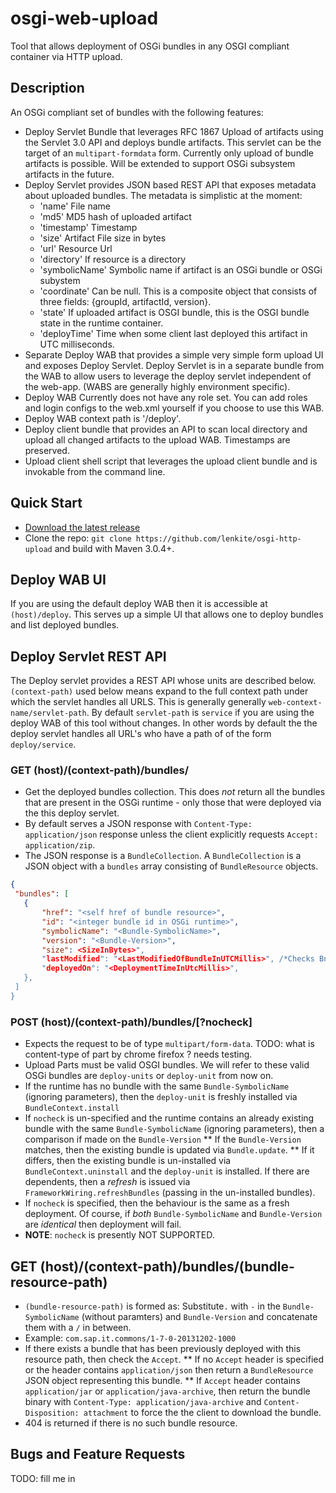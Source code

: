 # osgi-web-upload

Tool that allows deployment of OSGi bundles in any OSGI compliant container via HTTP upload.

## Description
An OSGi compliant set of bundles with the following features:
- Deploy Servlet Bundle that leverages RFC 1867 Upload of artifacts using the Servlet 3.0 API and deploys bundle artifacts. This servlet can be the target
  of an `multipart-formdata` form. Currently only upload of bundle artifacts is possible. Will be extended to support OSGi subsystem artifacts in the future.
- Deploy Servlet provides JSON based REST API that exposes metadata about uploaded bundles.
  The metadata is simplistic at the moment:
	- 'name' 		 File name
	- 'md5' 		 MD5 hash of uploaded artifact
	- 'timestamp' 	 Timestamp 
	- 'size' 		 Artifact File size in bytes
	- 'url'			 Resource Url 
	- 'directory'	 If resource is a directory
	- 'symbolicName' Symbolic name if artifact is an OSGi bundle or OSGi subystem
	- 'coordinate'   Can be null. This is a composite object that consists of three fields: {groupId, artifactId, version}.
	- 'state'        If uploaded artifact is OSGI bundle, this is the OSGI bundle state in the runtime container.
	- 'deployTime'   Time when some client last deployed this artifact in UTC milliseconds.
- Separate Deploy WAB that provides a simple very simple form upload UI and exposes Deploy Servlet. Deploy Servlet is in a separate bundle from the WAB to allow
  users to leverage the deploy servlet independent of the web-app.  (WABS are generally highly environment specific).
- Deploy WAB Currently does not have any role set. You can add roles and login configs to the web.xml yourself if you choose to use this WAB.
- Deploy WAB context path is '/deploy'.
- Deploy client bundle that provides an API to scan local  directory and upload all changed artifacts to the upload WAB. Timestamps are preserved.
- Upload client shell script that leverages the upload client bundle and is invokable from the command line.

## Quick Start

* [Download the latest release](https://provideCentralMavenLink)
* Clone the repo: `git clone https://github.com/lenkite/osgi-http-upload` and build with Maven 3.0.4+.

## Deploy WAB UI

If you are using the default deploy WAB then it is accessible at `(host)/deploy`. This serves up a simple UI that allows one to deploy bundles and list deployed bundles.

## Deploy Servlet REST API
The Deploy servlet provides a REST API whose units are described below. `(context-path)` used below means expand to the full context path under which the servlet handles
all URLS. This is generally generally `web-context-name/servlet-path`. By default `servlet-path` is `service` if you are using the deploy WAB of this tool without changes.
In other words by default the the deploy servlet handles all URL's who have a path of of the form `deploy/service`.

### GET (host)/(context-path)/bundles/
 * Get the deployed bundles collection. This does *not* return all the bundles that are present in the OSGi runtime - only those that were deployed via the this deploy servlet.
 * By default serves a JSON response with `Content-Type: application/json` response unless the client explicitly requests `Accept: application/zip`.
 * The JSON response is a `BundleCollection`. A `BundleCollection` is a JSON object with a `bundles` array consisting of `BundleResource` objects.
 ```JSON
 {
  "bundles": [
    {
        "href": "<self href of bundle resource>",
        "id": "<integer bundle id in OSGi runtime>",
        "symbolicName": "<Bundle-SymbolicName>",
        "version": "<Bundle-Version>",
        "size": <SizeInBytes>",
        "lastModified": "<LastModifiedOfBundleInUTCMillis>", /*Checks Bnd-LastModified, falls back to 'deployedOn' */
        "deployedOn": "<DeploymentTimeInUtcMillis>",
    },
  ]
 }
 ```

### POST (host)/(context-path)/bundles/\[?nocheck\]
 * Expects the request to be of type `multipart/form-data`. TODO: what is content-type of part by chrome firefox ? needs testing.
 * Upload Parts must be valid OSGI bundles. We will refer to these valid OSGi bundles are `deploy-units`  or `deploy-unit` from now on.
 * If the runtime has no bundle with the same `Bundle-SymbolicName` (ignoring parameters), then the `deploy-unit` is freshly installed via `BundleContext.install`
 * If `nocheck` is un-specified and the runtime contains an already existing bundle with the same `Bundle-SymbolicName` (ignoring parameters), then a comparison if made on the `Bundle-Version`
    ** If the `Bundle-Version` matches, then the existing bundle is updated via `Bundle.update`.
    ** If it differs, then the existing bundle is un-installed via `BundleContext.uninstall` and the `deploy-unit` is installed. If there are dependents, then a _refresh_ is issued
       via `FrameworkWiring.refreshBundles` (passing in the un-installed bundles).
 * If `nocheck` is specified, then the behaviour is the same as a fresh deployment. Of course, if _both_ `Bundle-SymbolicName` and `Bundle-Version` are _identical_ then deployment will fail.
 * **NOTE**:  `nocheck` is presently NOT SUPPORTED.

## GET (host)/(context-path)/bundles/(bundle-resource-path)
  * `(bundle-resource-path)` is formed as:  Substitute`.` with `-` in the `Bundle-SymbolicName` (without paramters) and `Bundle-Version` and concatenate them with a `/` in between.
  * Example: `com.sap.it.commons/1-7-0-20131202-1000`
  * If there exists a bundle that has been previously deployed with this resource path, then check the `Accept`.
    ** If no `Accept` header is specified or the header contains `application/json` then return a `BundleResource` JSON object representing this bundle.
    ** If `Accept` header contains `application/jar` or `application/java-archive`, then return the bundle binary with `Content-Type: application/java-archive` and `Content-Disposition: attachment` to force the
       the client to download the bundle.
  * 404 is returned if there is no such bundle resource.

## Bugs and Feature Requests
TODO: fill me in 

